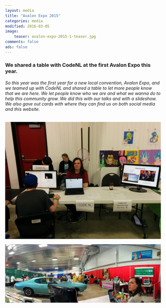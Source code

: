 ```yaml
---
layout: media
title: "Avalon Expo 2015"
categories: media
modified: 2016-03-05
image:
    teaser: avalon-expo-2015-1-teaser.jpg
comments: false
ads: false
---
```

### We shared a table with CodeNL at the first Avalon Expo this year.

###### So this year was the first year for a new local convention, Avalon Expo, and we teamed up with CodeNL and shared a table to let more people know that we are here. We let people know who we are and what we wanna do to help this community grow. We did this with our talks and with a slideshow. We also gave out cards with where they can find us on both social media and this website.

![Alt](/../../images/avalon-expo-2015-1.jpg "Picture of the table front.")

![Alt](/../../images/avalon-expo-2015-2.jpg "Panoramic from behind the table.")
